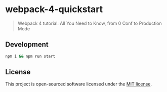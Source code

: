 # webpack-4-quickstart
> Webpack 4 tutorial: All You Need to Know, from 0 Conf to Production Mode

## Development

```bash
npm i && npm run start
```

## License

This project is open-sourced software licensed under the [MIT license](http://opensource.org/licenses/MIT).
